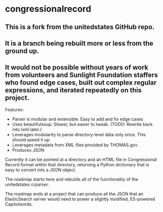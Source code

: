 # congressionalrecord
## This is a fork from the unitedstates GitHub repo.
## It is a branch being rebuilt more or less from the ground up.
## It would not be possible without years of work from volunteers and Sunlight Foundation staffers who found edge cases, built out complex regular expressions, and iterated repeatedly on this project.

Features:

* Parser is modular and extensible: Easy to add and fix edge cases
* Uses beautifulsoup: Slower, but easier to tweak. (TODO: Rewrite back into lxml later.)
* Leverages modularity to parse directory-level data only once. This should speed it up.
* Leverages metadata from XML files provided by THOMAS.gov
* Produces JSON

Currently it can be pointed at a directory and an HTML file in Congressional Record format within that directory, returning a Python dictionary that is easy to convert into a JSON object.

The roadmap starts here and rebuilds all of the functionality of the unitedstates crparser.

The roadmap ends at a project that can produce all the JSON that an ElasticSearch server would need to power a slightly modified, ES-powered Capitolwords.
